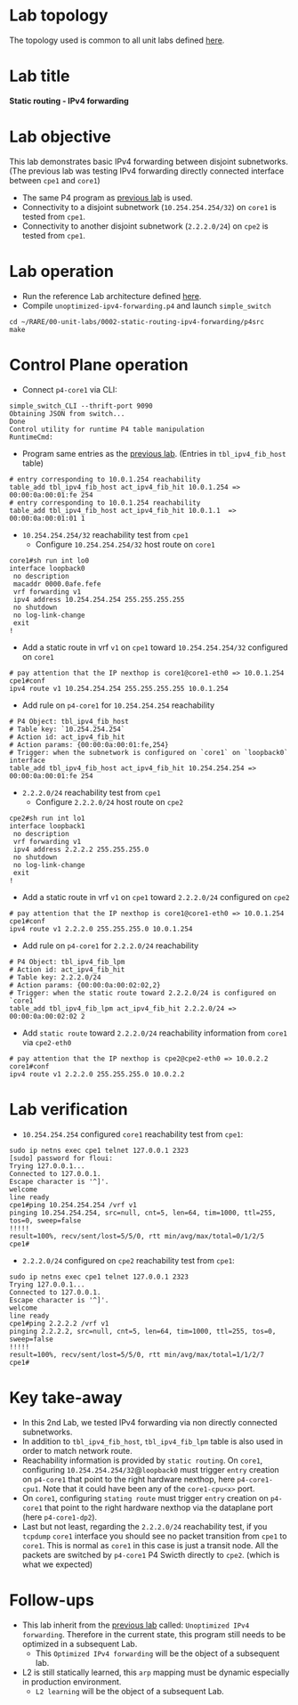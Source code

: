 # Lab topology
The topology used is common to all unit labs defined [here](https://github.com/frederic-loui/RARE/tree/master/00-unit-labs/0000-topology).
# Lab title
**Static routing - IPv4 forwarding**
# Lab objective
This lab demonstrates basic IPv4 forwarding between disjoint subnetworks. (The previous lab was testing IPv4 forwarding directly  connected interface between `cpe1` and `core1`)
* The same P4 program as [previous lab](https://github.com/frederic-loui/RARE/tree/master/00-unit-labs/0001-unoptimized-ipv4-forwarding/p4src) is used.
* Connectivity to a disjoint subnetwork (`10.254.254.254/32`) on `core1` is tested from `cpe1`.
* Connectivity to another disjoint subnetwork (`2.2.2.0/24`) on `cpe2` is tested from `cpe1`.

# Lab operation
* Run the reference Lab architecture defined [here](https://github.com/frederic-loui/RARE/tree/master/00-unit-labs/0000-topology).
* Compile `unoptimized-ipv4-forwarding.p4` and launch `simple_switch`
```
cd ~/RARE/00-unit-labs/0002-static-routing-ipv4-forwarding/p4src
make
```

# Control Plane operation
* Connect `p4-core1` via CLI:
```
simple_switch_CLI --thrift-port 9090
Obtaining JSON from switch...
Done
Control utility for runtime P4 table manipulation
RuntimeCmd:
```
* Program same entries as the [previous lab](https://github.com/frederic-loui/RARE/tree/master/00-unit-labs/0001-unoptimized-ipv4-forwarding/p4src). (Entries in `tbl_ipv4_fib_host` table)
```
# entry corresponding to 10.0.1.254 reachability
table_add tbl_ipv4_fib_host act_ipv4_fib_hit 10.0.1.254 => 00:00:0a:00:01:fe 254
# entry corresponding to 10.0.1.254 reachability
table_add tbl_ipv4_fib_host act_ipv4_fib_hit 10.0.1.1  => 00:00:0a:00:01:01 1
```
* `10.254.254.254/32` reachability test from `cpe1`
   * Configure `10.254.254.254/32` host route on `core1`
```
core1#sh run int lo0                                                                                                              
interface loopback0
 no description
 macaddr 0000.0afe.fefe
 vrf forwarding v1
 ipv4 address 10.254.254.254 255.255.255.255
 no shutdown
 no log-link-change
 exit
!
```
   * Add a static route in vrf `v1` on `cpe1` toward `10.254.254.254/32` configured on `core1`
```
# pay attention that the IP nexthop is core1@core1-eth0 => 10.0.1.254
cpe1#conf
ipv4 route v1 10.254.254.254 255.255.255.255 10.0.1.254
```
   * Add rule on `p4-core1` for `10.254.254.254` reachability
```
# P4 Object: tbl_ipv4_fib_host
# Table key: `10.254.254.254`
# Action id: act_ipv4_fib_hit
# Action params: {00:00:0a:00:01:fe,254}
# Trigger: when the subnetwork is configured on `core1` on `loopback0` interface   
table_add tbl_ipv4_fib_host act_ipv4_fib_hit 10.254.254.254 => 00:00:0a:00:01:fe 254
```
* `2.2.2.0/24` reachability test from `cpe1`
   * Configure `2.2.2.0/24` host route on `cpe2`
```
cpe2#sh run int lo1                                                                                                               
interface loopback1
 no description
 vrf forwarding v1
 ipv4 address 2.2.2.2 255.255.255.0
 no shutdown
 no log-link-change
 exit
!
```
   * Add a static route in vrf `v1` on `cpe1` toward `2.2.2.0/24` configured on `cpe2`
```
# pay attention that the IP nexthop is core1@core1-eth0 => 10.0.1.254
cpe1#conf
ipv4 route v1 2.2.2.0 255.255.255.0 10.0.1.254
```
   * Add rule on `p4-core1` for `2.2.2.0/24` reachability
```
# P4 Object: tbl_ipv4_fib_lpm
# Action id: act_ipv4_fib_hit
# Table key: 2.2.2.0/24
# Action params: {00:00:0a:00:02:02,2}
# Trigger: when the static route toward 2.2.2.0/24 is configured on `core1`
table_add tbl_ipv4_fib_lpm act_ipv4_fib_hit 2.2.2.0/24 => 00:00:0a:00:02:02 2
```
* Add `static route` toward `2.2.2.0/24` reachability information from `core1` via `cpe2-eth0`
```
# pay attention that the IP nexthop is cpe2@cpe2-eth0 => 10.0.2.2
core1#conf
ipv4 route v1 2.2.2.0 255.255.255.0 10.0.2.2
```

# Lab verification
* `10.254.254.254` configured `core1` reachability test from `cpe1`:
```
sudo ip netns exec cpe1 telnet 127.0.0.1 2323
[sudo] password for floui:
Trying 127.0.0.1...
Connected to 127.0.0.1.
Escape character is '^]'.
welcome
line ready
cpe1#ping 10.254.254.254 /vrf v1                                                                                                  
pinging 10.254.254.254, src=null, cnt=5, len=64, tim=1000, ttl=255, tos=0, sweep=false
!!!!!
result=100%, recv/sent/lost=5/5/0, rtt min/avg/max/total=0/1/2/5
cpe1#                                                                                   
```
* `2.2.2.0/24` configured on `cpe2` reachability test from `cpe1`:
```
sudo ip netns exec cpe1 telnet 127.0.0.1 2323
Trying 127.0.0.1...
Connected to 127.0.0.1.
Escape character is '^]'.
welcome
line ready
cpe1#ping 2.2.2.2 /vrf v1                                                                                                         
pinging 2.2.2.2, src=null, cnt=5, len=64, tim=1000, ttl=255, tos=0, sweep=false
!!!!!
result=100%, recv/sent/lost=5/5/0, rtt min/avg/max/total=1/1/2/7
cpe1#                                                                                  
```
# Key take-away
* In this 2nd Lab, we tested IPv4 forwarding via non directly connected subnetworks.
* In addition to `tbl_ipv4_fib_host`, `tbl_ipv4_fib_lpm` table is also used in order to match network route.
* Reachability information is provided by `static routing`.
On `core1`, configuring `10.254.254.254/32`@`loopback0` must trigger `entry` creation on `p4-core1` that point to the right hardware nexthop, here `p4-core1-cpu1`. Note that it could have been any of the `core1-cpu<x>` port.
* On `core1`, configuring `stating route` must trigger `entry` creation on `p4-core1` that point to the right hardware nexthop via the dataplane port (here `p4-core1-dp2`).
* Last but not least, regarding the `2.2.2.0/24` reachability test, if you `tcpdump` `core1` interface you should see no packet transition from `cpe1` to `core1`. This is normal as `core1` in this case is just a transit node. All the packets are switched by `p4-core1` P4 Swicth directly to `cpe2`. (which is what we expected)

# Follow-ups
* This lab inherit from the [previous lab](https://github.com/frederic-loui/RARE/tree/master/00-unit-labs/0001-unoptimized-ipv4-forwarding/p4src) called: `Unoptimized IPv4 forwarding`. Therefore in the current state, this program still needs to be optimized in a subsequent Lab.
  * This `Optimized IPv4 forwarding` will be the object of a subsequent lab.
* L2 is still statically learned, this `arp` mapping must be dynamic especially in production environment.   
    * `L2 learning` will be the object of a subsequent Lab.
